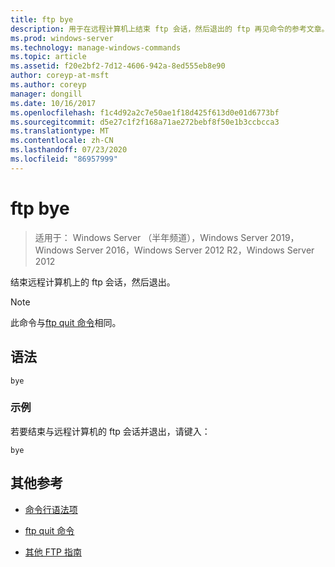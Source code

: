 ```yaml
---
title: ftp bye
description: 用于在远程计算机上结束 ftp 会话，然后退出的 ftp 再见命令的参考文章。
ms.prod: windows-server
ms.technology: manage-windows-commands
ms.topic: article
ms.assetid: f20e2bf2-7d12-4606-942a-8ed555eb8e90
author: coreyp-at-msft
ms.author: coreyp
manager: dongill
ms.date: 10/16/2017
ms.openlocfilehash: f1c4d92a2c7e50ae1f18d425f613d0e01d6773bf
ms.sourcegitcommit: d5e27c1f2f168a71ae272bebf8f50e1b3ccbcca3
ms.translationtype: MT
ms.contentlocale: zh-CN
ms.lasthandoff: 07/23/2020
ms.locfileid: "86957999"
---
```

# <a name="ftp-bye"></a>ftp bye

> 适用于： Windows Server （半年频道），Windows Server 2019，Windows Server 2016，Windows Server 2012 R2，Windows Server 2012

结束远程计算机上的 ftp 会话，然后退出。

> [!NOTE]
> 此命令与[ftp quit 命令](ftp-quit.md)相同。

## <a name="syntax"></a>语法

```
bye
```

### <a name="examples"></a>示例

若要结束与远程计算机的 ftp 会话并退出，请键入：

```
bye
```

## <a name="additional-references"></a>其他参考

- [命令行语法项](command-line-syntax-key.md)

- [ftp quit 命令](ftp-quit.md)

- [其他 FTP 指南](/previous-versions/orphan-topics/ws.10/cc756013(v=ws.10))
